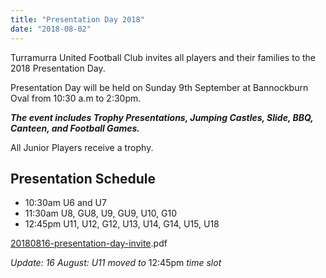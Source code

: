 ```yaml
---
title: "Presentation Day 2018"
date: "2018-08-02"
---
```


Turramurra United Football Club invites all players and their families to the 2018 Presentation Day.

Presentation Day will be held on Sunday 9th September at Bannockburn Oval from 10:30 a.m to 2:30pm.

_**The event includes Trophy Presentations, Jumping Castles, Slide, BBQ, Canteen, and Football Games.**_

All Junior Players receive a trophy.

## Presentation Schedule

- 10:30am U6 and U7
- 11:30am U8, GU8, U9, GU9, U10, G10
- 12:45pm U11, U12, G12, U13, U14, G14, U15, U18

[20180816-presentation-day-invite](https://turramurraunited.com.au/wp-content/uploads/2018/08/20180816-presentation-day-invite.pdf).pdf

_Update: 16 August: U11 moved to_ 12:45pm _time slot_
